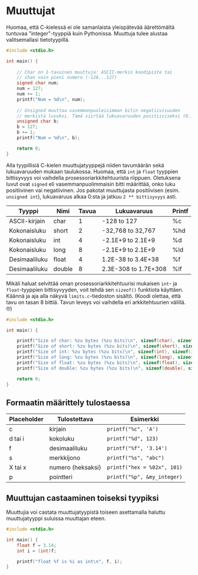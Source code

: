 # Muuttujat

Huomaa, että C-kielessä ei ole samanlaista yleispätevää äärettömältä tuntuvaa "integer"-tyyppiä kuin Pythonissa. Muuttuja tulee alustaa valitsemallasi tietotyypillä.

```c title="etumerkit.c"
#include <stdio.h>

int main() {
    
  	// Char on 1-tavuinen muuttuja: ASCII-merkin koodipiste tai
    // ihan vain pieni numero (-128...127)
    signed char num;
    num = 127;
    num += 1;
    printf("Num = %d\n", num);
    
  	// Unsigned muuttaa vasemmanpuoleisimman bitin negatiivisuuden
    // merkistä luvuksi. Tämä siirtää lukuavaruuden positiiviseksi (0...255).
    unsigned char b;
    b = 127;
    b += 1;
    printf("Num = %d\n", b);

    return 0;
}
```

Alla tyypillisiä C-kielen muuttujatyyppejä niiden tavumäärän sekä lukuavaruuden mukaan taulukossa. Huomaa, että `int` ja `float` tyyppien bittisyvyys voi vaihdella prosessoriarkkitehtuurista riippuen. Oletuksena luvut ovat `signed` eli vasemmanpuolimmaisin bitti määrittää, onko luku positiivinen vai negatiivinen. Jos pakotat muuttujasta positiivisen (esim. `unsigned int`), lukuavaruus alkaa 0:sta ja jatkuu `2 ** bittisyvyys` asti.


| Tyyppi        | Nimi   | Tavua | Lukuavaruus          | Printf |
| ------------- | ------ | ----- | -------------------- | ------ |
| ASCII-kirjain | char   | 1     | -128 to 127          | %c     |
| Kokonaisluku  | short  | 2     | -32,768 to 32,767    | %hd    |
| Kokonaisluku  | int    | 4     | -2.1E+9 to 2.1E+9    | %d     |
| Kokonaisluku  | long   | 8     | -2.1E+9 to 2.1E+9    | %ld    |
| Desimaaliluku | float  | 4     | 1.2E-38 to 3.4E+38   | %f     |
| Desimaaliluku | double | 8     | 2.3E-308 to 1.7E+308 | %lf    |


Mikäli haluat selvittää oman prosessoriarkkitehtuurisi mukaisen `int`- ja `float`-tyyppien bittisyvyyden, voit tehdä sen `sizeof()` funktiota käyttäen. Käännä ja aja alla näkyvä `limits.c`-tiedoston sisältö. (Koodi olettaa, että tavu on tasan 8 bittiä. Tavun leveys voi vaihdella eri arkkitehtuurien välillä. 🤓)

```c title="limits.c"
#include <stdio.h>

int main() {

    printf("Size of char: %zu bytes (%zu bits)\n", sizeof(char), sizeof(char) * 8);
    printf("Size of short: %zu bytes (%zu bits)\n", sizeof(short), sizeof(short) * 8);
    printf("Size of int: %zu bytes (%zu bits)\n", sizeof(int), sizeof(int) * 8);
    printf("Size of long: %zu bytes (%zu bits)\n", sizeof(long), sizeof(long) * 8);
    printf("Size of float: %zu bytes (%zu bits)\n", sizeof(float), sizeof(float) * 8);
    printf("Size of double: %zu bytes (%zu bits)\n", sizeof(double), sizeof(double) * 8);

    return 0;
}
```

## Formaatin määrittely tulostaessa

| Placeholder | Tulostettava      | Esimerkki                   |
| ----------- | ----------------- | --------------------------- |
| c           | kirjain           | `printf("%c", 'A')`         |
| d tai i     | kokoluku          | `printf("%d", 123)`         |
| f           | desimaaliluku     | `printf("%f", '3.14')`      |
| s           | merkkijono        | `printf("%s", "abc")`       |
| X tai x     | numero (heksaksi) | `printf("hex = %02x", 101)` |
| p           | pointteri         | `printf("%p", &my_integer)` |

## Muuttujan castaaminen toiseksi tyypiksi

Muuttujia voi castata muuttujatyypistä toiseen asettamalla haluttu muuttujatyyppi suluissa muuttajan eteen.

```c title="casting.c"
#include <stdio.h>

int main() {
    float f = 3.14;
    int i = (int)f;

    printf("float %f is %i as int\n", f, i);
}
```

